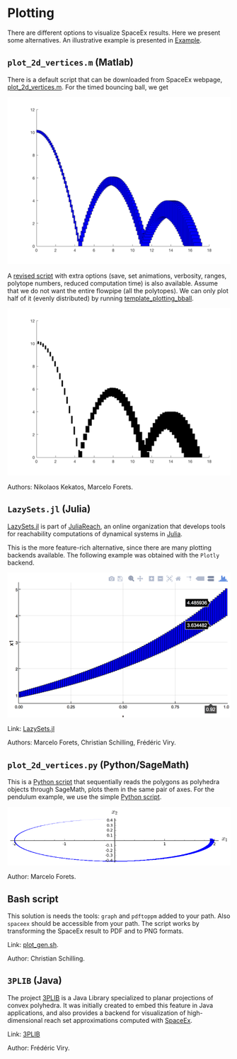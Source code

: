# Plotting

There are different options to visualize SpaceEx results. Here we present some
alternatives. An illustrative example is presented in
[Example](https://nikos-kekatos.github.io/SpaceEx-tutorials/example/).

## `plot_2d_vertices.m` (Matlab)

There is a default script that can be downloaded from SpaceEx webpage,
[plot\_2d\_vertices.m](http://spaceex.imag.fr/sites/default/files/downloads/plot_2d_vertices.m). For the timed bouncing ball, we get 

![assets/bball_timed_original.png](assets/bball_timed_original.png)


A [revised script](https://github.com/nikos-kekatos/SpaceEx-tutorials/tree/master/Files/Plotting/Matlab) with extra options (save, set animations, verbosity, ranges, polytope numbers, reduced computation time) is also available. Assume that we do not want the entire flowpipe (all the polytopes). We can only plot half of it (evenly distributed) by running [template\_plotting\_bball](https://github.com/nikos-kekatos/SpaceEx-tutorials/blob/master/Files/Plotting/MATLAB/examples/Bouncing_Ball/plotting_template_bball.m).

![assets/bball_timed_modified_2.png](assets/bball_timed_modified_2.png)

Authors: Nikolaos Kekatos, Marcelo Forets.

## `LazySets.jl` (Julia)

[LazySets.jl](https://github.com/juliareach/LazySets.jl) is part of [JuliaReach](https://github.com/juliareach), an online
organization that develops tools for reachability computations of dynamical systems in [Julia](https://julialang.org/).

This is the more feature-rich alternative, since there are many plotting backends
available. The following example was obtained with the `Plotly` backend.

![assets/plot_plotly.png](assets/plot_plotly.png)

Link: [LazySets.jl](https://juliareach.github.io/LazySets.jl/latest/)

Authors: Marcelo Forets, Christian Schilling, Frédéric Viry.

## `plot_2d_vertices.py` (Python/SageMath)

This is a [Python script](https://github.com/nikos-kekatos/SpaceEx-tutorials/blob/master/Files/Plotting/Sage/plot_polygons_sage.ipynb) that sequentially reads the polygons as polyhedra objects
through SageMath, plots them in the same pair of axes. For the pendulum example, we use the simple [Python script](https://github.com/nikos-kekatos/SpaceEx-tutorials/blob/master/Files/Plotting/Sage/Example/plot_polygons_sage.ipynb).

![assets/sage.png](assets/sage.png)

Author: Marcelo Forets.

## Bash script

This solution is needs the tools: `graph` and `pdftoppm` added to your path.
Also `spaceex` should be accessible from your path. The script works by transforming
the SpaceEx result to PDF and to PNG formats. 

Link: [plot_gen.sh](https://github.com/JuliaReach/ReachabilityBenchmarks/blob/master/models/SLICOT/iss/spaceex.sh). 

Author: Christian Schilling. 


## `3PLIB` (Java)

The project [3PLIB](https://3plib.wordpress.com/) is a Java Library specialized
to planar projections of convex polyhedra. It was initially created to embed this feature
in Java applications, and also provides a backend for visualization of high-dimensional
reach set approximations computed with [SpaceEx](http://spaceex.imag.fr/).

Link: [3PLIB](https://3plib.wordpress.com/)

Author: Frédéric Viry.


